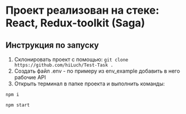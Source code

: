 # Проект реализован на стеке: React, Redux-toolkit (Saga)

## Инструкция по запуску

1. Склонировать проект с помощью: `git clone https://github.com/hiLuch/Test-Task .`
2. Создать файл .env - по примеру из env_example добавить в него рабочие API
3. Открыть терминал в папке проекта и выполнить команды:

`npm i`

`npm start`
